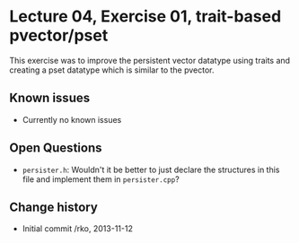 Lecture 04, Exercise 01, trait-based pvector/pset
=================================================

This exercise was to improve the persistent vector datatype using traits
and creating a pset datatype which is similar to the pvector.


Known issues
------------

* Currently no known issues


Open Questions
--------------

* `persister.h`: Wouldn't it be better to just declare the structures in this file and implement them in `persister.cpp`?


Change history
--------------

* Initial commit /rko, 2013-11-12

